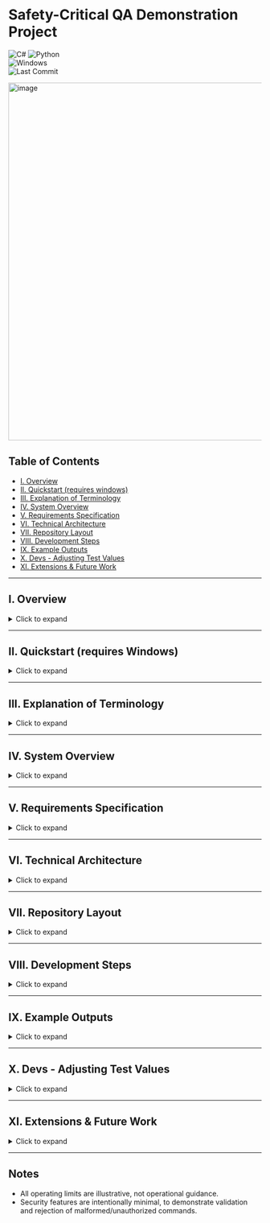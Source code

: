 # Safety-Critical QA Demonstration Project

![C#](https://img.shields.io/badge/c%23-%23239120.svg?style=for-the-badge&logo=csharp&logoColor=white)
![Python](https://img.shields.io/badge/python-3670A0?style=for-the-badge&logo=python&logoColor=ffdd54)\
![Windows](https://img.shields.io/badge/Windows-0078D6?style=for-the-badge&logo=windows&logoColor=white)\
![Last Commit](https://img.shields.io/github/last-commit/zachoriel/SafetyCritical)

<img width="1040" height="711" alt="image" src="https://github.com/user-attachments/assets/2f42154e-35b3-4d8f-b326-278459390848" />

## Table of Contents
- [I. Overview](#i-overview)
- [II. Quickstart (requires windows)](#ii-quickstart-requires-windows)
- [III. Explanation of Terminology](#iii-explanation-of-terminology)
- [IV. System Overview](#iv-system-overview)
- [V. Requirements Specification](#v-requirements-specification)
- [VI. Technical Architecture](#vi-technical-architecture)
- [VII. Repository Layout](#vii-repository-layout)
- [VIII. Development Steps](#viii-development-steps)
- [IX. Example Outputs](#ix-example-outputs)
- [X. Devs - Adjusting Test Values](#x-devs---adjusting-test-values)
- [XI. Extensions & Future Work](#xi-extensions--future-work)

---

## I. Overview
<details>
<summary>Click to expand</summary>

This project demonstrates how safety-critical software can be tested and verified in ways inspired by highly-regulated industries such as nuclear power, aerospace, and medicine.  

At its core, the system simulates a reactor coolant pump controller – software that decides whether to keep the pump running or to shut it down to prevent dangerous conditions. The simulation is deliberately simplistic, with emphasis on:  

- Writing clear, testable requirements.  
- Implementing the controller in C#, as many industrial systems use compiled languages for reliability.  
- Developing automated tests in both C# (unit-level) and Python (system-level, fault injection, compliance checks).  
- Producing traceability and compliance reports using Python, showing which requirements were tested and whether they passed.  
- Adding a basic cybersecurity check to ensure malformed or unauthorized operator commands are rejected safely.  

The goal is to showcase systematic testing, automation, and compliance mindset to safety-critical domains.

</details>

---

## II. Quickstart (requires Windows)
<details>
<summary>Click to expand</summary>

A graphical UI dashboard is available to step through tests manually or auto-run the full suite, with live status updates and a final rollup of results.

Alternatively, if you have Python 3.10+, pytest, and .NET8.0+, you can run a few CLI commands to see more technical outputs.

### Setup

Find the latest release in the Releases tab of this repo and follow the instructions.

<img width="371" height="676" alt="image" src="https://github.com/user-attachments/assets/d14935f5-22b6-4553-b3ef-95f3ab06f7e5" />

### Option A: UI Dashboard

Simply run the packaged UI executable (`PumpController.UI.exe`) - no Python or .NET install required.

(Or (devs): open a command window at the project root and run `dotnet run --project src/csharp/PumpController.UI`.)

<img width="1040" height="709" alt="image" src="https://github.com/user-attachments/assets/d28574de-0b98-469a-b54a-c8cd158e796a" />

**Key:**

- **Header:** shows live Temp/Pressure/PumpOn/Emergency/Reason text.
- **Manual mode:** click "Run Test" -> "Next Test" -> view scrollable results list.
- **Auto mode:** check the "Instantly complete test suite" box and click "Begin Demo" (or "Run Test" if you're part-way through). Runs the whole suite instantly and displays scrollable results.
- **End:** scrollable rollup of all tests + buttons to rerun, generate artifacts, or view artifact file location.
- **Right-side panel:** a list of all requirements for the software - can be used to compare individual test results with the header panel display.
- **Bottom panels:** displays the latest traceability matrix and validation report - created via the Generate Artifacts button at the end of testing.

### Option B: CLI (for developers)

Run the following:

```bash
# Build
dotnet build SafetyCriticalQA.sln
# Run Python Tests (find in tests/python/junit_results.xml)
py -m pytest -q --junitxml=tests/python/junit_results.xml
# Run C# Tests (find in tests/csharp/PumpController.Tests/TestResults)
dotnet test tests/csharp/PumpController.Tests --logger "trx;LogFileName=dotnet_tests.trx"
# Run Traceability Matrix & Validation Report (find in artifacts/)
python tools/generate_traceability.py
```

</details>

---

## III. Explanation of Terminology
<details>
<summary>Click to expand</summary>

- **Safety-critical system:** Software where failure could cause injury, death, or major financial or environmental damage.  
- **System Under Test (SUT):** The software being evaluated – in this case, a pump controller.  
- **Requirements Specification:** A set of “the system shall…” statements that define intended behavior. Each has a unique ID.
- **Tsat (Saturation Temperature):** The temperature at which a liquid will start to boil at a specific pressure. For water, Tsat increases with pressure. Safety systems use Tsat to determine whether the coolant is at risk of boiling.
- **ΔTsubcool ("Delta T subcool" - Subcooling Margin):** The temperature difference between the coolant's saturation temperature (Tsat) at a given pressure and the actual measured coolant temperature. It indicates how far below boiling the coolant is. A larger ΔTsubcool means more safety margin before boiling begins.
- **Traceability Matrix:** A table linking requirements → tests → test results. Ensures complete coverage.  
- **TRX / JUnit XML:** Standard output formats from C# test runners (TRX) and Python’s pytest (JUnit XML), used by CI/CD pipelines.  
- **Fault Injection:** Deliberately providing invalid or extreme inputs to verify the system fails safely.  
- **Checksum Validation:** A simple way of verifying that a command hasn’t been tampered with, representing a basic cybersecurity safeguard.  
- **Malicious/Malformed Input:** Input that is incorrectly formatted or deliberately crafted to break the system.  
- **Validation Report:** A summary of testing results, suitable for review by regulators or managers.

**Reference Tsat Table:**
| Pressure (bar) | Tsat (°C) |
| -------------- | --------- |
| 1 | 100 |
| 10 | 180 |
| 20 | 212 |
| 40 | 252 |
| 70 | 285 |
| 100 | 311 |

*The above table values were used for this project, but should not be taken as true-to-life for any given reactor.

</details>

---

## IV. System Overview  
<details>
<summary>Click to expand</summary>

**System Under Test (SUT):** Reactor Coolant Pump Controller (C# library)  

**Inputs:**  
- Temperature sensor (°C)  
- Pressure sensor (bar)  
- Operator command (with UserId, Action, and Checksum)  

**Outputs:**  
- Pump state (ON / OFF)  
- Emergency shutdown flag (True / False)  
- Shutdown reason (string, e.g., “HighTemp”)  

**Controller Logic (simplified):**  
- If temperature is too close to saturation → pump OFF + emergency flag ON  
- If pressure < configured minimum clamp (e.g., 70 bar) → pump OFF + emergency flag ON  
- If temperature > configured maximum clamp (e.g., 335°C) → pump OFF + emergency flag ON  
- If operator issues shutdown → pump OFF immediately  
- If operator command malformed/unauthorized → ignore it  
- Otherwise → pump stays ON  

</details>

---

## V. Requirements Specification  
<details>
<summary>Click to expand</summary>

Example requirements (with IDs for traceability):  

- **REQ-001:** The system shall shut off pump if coolant suction temperature ≥ Tsat(P) – ΔTsubcool, where ΔTsubcool is a configurable safety margin (default: 25°C).  
- **REQ-002:** The system shall shut off pump if coolant pressure drops below a configurable minimum clamp (default: 70 bar).  
- **REQ-003:** The system shall shut off pump if coolant temperature exceeds a configurable maximum clamp (default: 335°C).  
- **REQ-004:** The system shall shut off pump immediately if operator issues shutdown command.  
- **REQ-005:** The system shall keep pump on during normal operation.  
- **REQ-006:** The system shall activate an emergency shutdown flag under any shutdown condition.  
- **REQ-007:** The system shall reject malformed or unauthorized operator commands.  
- **REQ-008:** The system shall load configuration values at startup which are immutable at runtime.  
- **REQ-009:** The system shall contain a Tsat lookup accurate to ±2°C over the configured pressure range.  

</details>

---

## VI. Technical Architecture  
<details>
<summary>Click to expand</summary>

**Languages and Tools:**  
- **C# / .NET:** Core pump controller + unit tests (NUnit).  
- **Python:**  
  - System-level tests (pytest).  
  - Fault injection and malformed input tests.  
  - Traceability + validation report generation.  
- **Interop:**  
  - C# CLI wrapper accepts JSON input, outputs JSON results.  
  - Python harness calls CLI via subprocess.
- **WPF:**
  - Test harness GUI
- **CI/CD:** GitHub Actions for automated builds, tests, and artifact reporting.  

</details>

---

## VII. Repository Layout
<details>
<summary>Click to expand</summary>

```
/.github/
  workflows/
    ci.yml

/requirements/
  requirements.yaml

/src/csharp/PumpController/
  PumpController.csproj
  PumpController.cs

/src/csharp/PumpController.CLI/
  PumpController.CLI.csproj
  Program.cs

/src/csharp/PumpController.UI/
  App.xaml
  App.xaml.cs
  AssemblyInfo.cs
  MainWindow.xaml
  MainWindow.xaml.cs
  PumpController.UI.csproj
  PumpController.UI.slnx

/tests/csharp/PumpController.Tests/
  PumpController.Tests.csproj
  ControllerSpec.cs # NUnit, tagged with REQ IDs

/tests/python/
  test_functional.py
  test_boundaries.py
  test_fault_injection.py
  test_security.py

/tools/
  generate_traceability.py
  parse_junit.py

.editorconfig
.gitattributes
.gitignore
LICENSE
pytest.ini
README.md
SafetyCriticalQA.sln
pytest.ini
```

</details>

---

## VIII. Development Steps  
<details>
<summary>Click to expand</summary>

**Step 1: Define Requirements**  
- Store in `requirements.yaml`.  
- Each REQ ID maps to at least one test.  

**Step 2: Implement Pump Controller (C#)**  
- Class `PumpController` with `Evaluate(temperature, pressure, command)` method.  
- Includes simple checksum validation for operator commands.  
- Includes Tsat table with interpolation for subcooling trip logic.  

**Step 3: Build CLI Wrapper (C#)**  
- Reads JSON input, evaluates controller, prints JSON output.  
- Enables Python orchestration without complex bindings.  

**Step 4: Write Unit Tests (C# / NUnit)**  
- One or more tests per REQ.  
- Use `[Category("REQ-xxx")]` to tag each test.  
- Export results as `.trx`.  

**Step 5: Write System & Fault Tests (Python / pytest)**  
- Call C# CLI with valid/invalid inputs.  
- Cover normal ops, boundary conditions, and malformed commands.  
- Export results as JUnit XML.  

**Step 6: Generate Traceability Matrix (Python)**  
- Parse `requirements.yaml`.  
- Parse `.trx` and JUnit XML.  
- Produce:  
  - `traceability_matrix.log`  
  - `validation_report.log`  

**Step 7: Automate in CI/CD**  
- GitHub Actions runs `dotnet` + `pytest`.  
- Uploads artifacts (matrix, reports, raw test logs).

**Step 8: Add UI Dashboard**
- Manual mode for individual test observation.
- Auto mode for quick full-suite completion.
- Requirements panel.
- Artifacts panel.
- Generate artifacts sequence.

**Step 9: Polish**
- UI tweaks
- Debug mode for altering test values
- Misc. updates

</details>

---

## IX. Example Outputs  
<details>
<summary>Click to expand</summary>

**UI Dashboard -- Individual Test Run**

<img width="1040" height="712" alt="image" src="https://github.com/user-attachments/assets/2e36b81c-8cae-4b16-8d28-5f45057a66d0" />

<br></br>

**UI Dashboard -- Completed Test Suite**

<img width="1043" height="711" alt="image" src="https://github.com/user-attachments/assets/564995c4-6f8c-45e9-ad90-3f7f0c26d61f" />

<br></br>

**Traceability Matrix (Devs - CLI)**

Traceability Matrix -- Generated: yyyy-MM-dd HH-mm-ss

| Requirement | Source | Test Name                        | Result |
|-------------|--------|----------------------------------|--------|
| REQ-001     | C#     | ShutsDownAtLowSubcoolMargin      | PASS   |
| REQ-002     | C#     | ShutsDownBelowMinPressureClamp   | PASS   |
| REQ-003     | C#     | ShutsDownAboveMaxTempClamp       | PASS   |
| REQ-004     | C#     | OperatorShutdownImmediate        | PASS   |
| REQ-005     | Py     | test_normal_operation            | PASS   |
| REQ-006     | Py     | test_emergency_flag_consistency  | PASS   |
| REQ-007     | Py     | test_invalid_command_rejected    | PASS   |
| REQ-008     | C#     | ConfigImmutableAtRuntime         | PASS   |
| REQ-009     | C#     | TsatLookupAccuracy               | PASS   |

<br></br>

**Validation Report -- Generated: yyyy-MM-dd HH-mm-ss**

- **Requirements**: 9
- **Covered**: 9 (100%)
- **Passed**: 9 (100%)
- **Failed**: 0
- **Skipped**: 0
- **Unknown**: 0

Per-Requirement Status
| Requirement | Overall | Tests |
| ----------- | ------- | ----- |
| REQ-001 | Passed | C#:ShutsDownAtLowSubcoolMargin - Passed |
| REQ-002 | Passed | C#: ShutsDownBelowMinPressureClamp - Passed<br/>Py:test_boundary_high_temp - Passed |
| REQ-003 | Passed | C#:ShutsDownAboveMaxTempClamp — Passed<br/>Py:test_boundary_low_pressure — Passed |
| REQ-004 | Passed | C#:OperatorShutdownImmediate_WhenAuthorizedAndValidChecksum — Passed<br/>Py:test_invalid_command_rejected — Passed |
| REQ-005 | Passed | C#:KeepsPumpOnInNormalOperation — Passed<br/>Py:test_emergency_flag_consistency — Passed |
| REQ-006 | Passed | C#:ShutsDownBelowMinPressureClamp — Passed<br/>C#:ShutsDownAboveMaxTempClamp — Passed<br/>C#:ShutsDownAtLowSubcoolMargin — Passed<br/>C#:OperatorShutdownImmediate_WhenAuthorizedAndValidChecksum — Passed<br/>Py:test_boundary_high_temp — Passed<br/>Py:test_boundary_low_pressure — Passed<br/>Py:test_normal_operation — Passed<br/>Py:test_invalid_command_rejected — Passed |
| REQ-007 | Passed | C#:InvalidCommand_IsIgnored — Passed<br/>Py:test_authorized_shutdown — Passed |
| REQ-008 | Passed | C#:ConfigProperties_AreInitOnly — Passed |
| REQ-009 | Passed | C#:ShutsDownAtLowSubcoolMargin — Passed<br/>C#:TsatLookupAccuracy_Within2C — Passed |

**Status**: All requirements verified. System is validated.

<br></br>

*Note: the CLI version runs each requirement individually, whereas the UI dashboard condenses outputs where possible (i.e., REQ-006 is implicitly checked each time a pump shutdown occurs).

</details>

---

## X. Devs - Adjusting Test Values

<details>
<summary>Click to expand</summary>

**Adjusting values for TRX output**

- Open tests/csharp/PumpController.Tests/ControllerSpec.cs
- Choose a test function
- Modify `temperatureC`, `pressureBar`, or `command` values
- Run `dotnet test tests/csharp/PumpController.Tests --logger "trx;LogFileName=dotnet_tests.trx"`
- Open tests/csharp/PumpController.Tests/TestResults/dotnet_tests.trx to see results

<img width="927" height="265" alt="image" src="https://github.com/user-attachments/assets/608e5332-3fc5-42cc-82ff-ccae3d2b399c" />

<img width="915" height="140" alt="image" src="https://github.com/user-attachments/assets/dc4250bf-9d2c-4a43-932e-ab94127298f9" />

**Adjusting values for UI output**

- Open src/csharp/PumpController.ui/MainWindow.xaml.cs
- Locate the list of demo cases in the MainWindow class (search for `_cases = new List<DemoCase>`)
- Adjust passed-in temp, pressure, and cmd values as desired
- Run `dotnet run --project src/csharp/PumpController.UI`
- See new test output

See the below example where the "Normal operation" test has been altered to send a temperature value of 2500 instead of 250, resulting in a failed test output and updated logs.

<img width="1785" height="291" alt="image" src="https://github.com/user-attachments/assets/cb73f6f0-1d3c-454d-9f09-233aac098471" />

<img width="1043" height="550" alt="image" src="https://github.com/user-attachments/assets/b576b7cf-22a7-4865-9eae-9d7b47d91774" />

<img width="1044" height="712" alt="image" src="https://github.com/user-attachments/assets/1238df39-05ce-4c6a-99dd-587e618bd3f8" />

</details>

---

## XI. Extensions & Future Work  
<details>
<summary>Click to expand</summary>

- Expand to multiple pumps → test redundancy/failover.  
- Add timing constraints (performance tests).  
- Add fuzz testing (random string/byte injection).  
- Collect code coverage metrics from C#.  
- Expand cybersecurity REQ into session tokens, replay protection.  
- Add watchdog monitoring for missed sensor updates.  

</details>

---

## Notes
- All operating limits are illustrative, not operational guidance.
- Security features are intentionally minimal, to demonstrate validation and rejection of malformed/unauthorized commands.
